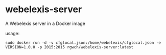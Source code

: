 # webelexis-server
A Webelexis server in a Docker image

usage: 

    sudo docker run -d -v cfglocal.json:/home/webelexis/cfglocal.json -e VERSION=1.0.0 -p 2015:2015 rgwch/webelexis-server:latest
    
